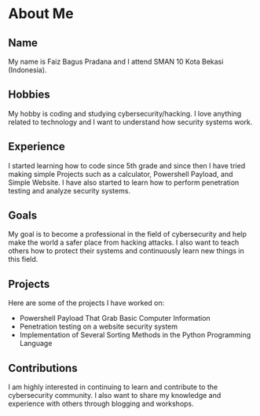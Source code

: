 # About Me

## Name
My name is Faiz Bagus Pradana and I attend SMAN 10 Kota Bekasi (Indonesia).

## Hobbies
My hobby is coding and studying cybersecurity/hacking. I love anything related to technology and I want to understand how security systems work.

## Experience
I started learning how to code since 5th grade and since then I have tried making simple Projects such as a calculator, Powershell Payload, and Simple Website. I have also started to learn how to perform penetration testing and analyze security systems.

## Goals
My goal is to become a professional in the field of cybersecurity and help make the world a safer place from hacking attacks. I also want to teach others how to protect their systems and continuously learn new things in this field.

## Projects
Here are some of the projects I have worked on:
- Powershell Payload That Grab Basic Computer Information
- Penetration testing on a website security system
- Implementation of Several Sorting Methods in the Python Programming Language

## Contributions
I am highly interested in continuing to learn and contribute to the cybersecurity community. I also want to share my knowledge and experience with others through blogging and workshops.

<!---
faizonly5953/faizonly5953 is a ✨ special ✨ repository because its `README.md` (this file) appears on your GitHub profile.
You can click the Preview link to take a look at your changes.
--->

